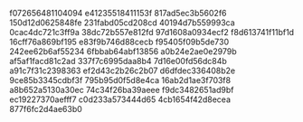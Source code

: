 f072656481104094
e41235518411153f
817ad5ec3b5602f6
150d12d0625848fe
231fabd05cd208cd
40194d7b559993ca
0cac4dc721c3ff9a
38dc72b557e812fd
97d1608a0934ecf2
f8d613741f11bf1d
16cff76a869bf195
e83f9b746d88cecb
f95405f09b5de730
242ee62b6af55234
6fbbab64abf13856
a0b24e2ae0e2979b
af5af1facd81c2ad
337f7c6995daa8b4
7d16e00fd56dc84b
a91c7f31c2398363
ef2d43c2b26c2b07
d6dfdec336408b2e
9ce85b3345cdbf3f
795b95d0f5d8e4ca
16ab2d1ae3f703f8
a8b652a5130a30ec
74c34f26ba39aeee
f9dc3482651ad9bf
ec19227370aefff7
c0d233a573444d65
4cb1654f42d8ecea
877f6fc2d4ae63b0
